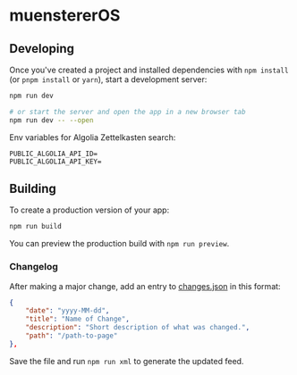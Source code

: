 # muenstererOS

## Developing

Once you've created a project and installed dependencies with `npm install` (or `pnpm install` or `yarn`), start a development server:

```bash
npm run dev

# or start the server and open the app in a new browser tab
npm run dev -- --open
```

Env variables for Algolia Zettelkasten search:

```
PUBLIC_ALGOLIA_API_ID=
PUBLIC_ALGOLIA_API_KEY=
```

## Building

To create a production version of your app:

```bash
npm run build
```

You can preview the production build with `npm run preview`.

### Changelog

After making a major change, add an entry to [changes.json](./src/data/changes.json) in this format:

```json
{
    "date": "yyyy-MM-dd",
    "title": "Name of Change",
    "description": "Short description of what was changed.",
    "path": "/path-to-page"
},
```

Save the file and run `npm run xml` to generate the updated feed.
